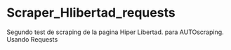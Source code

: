 # Scraper_Hlibertad_requests
Segundo test de scraping de la pagina Hiper Libertad. para AUTOscraping. Usando Requests
